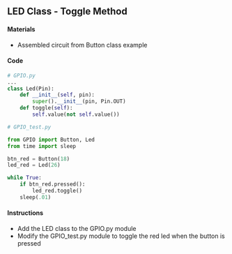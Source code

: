 ## LED Class - Toggle Method

#### Materials
 - Assembled circuit from Button class example

#### Code
```Python
# GPIO.py
...
class Led(Pin):
    def __init__(self, pin):
        super().__init__(pin, Pin.OUT)
    def toggle(self):
        self.value(not self.value())
```
```Python
# GPIO_test.py

from GPIO import Button, Led
from time import sleep

btn_red = Button(18)
led_red = Led(26)

while True:
    if btn_red.pressed():
        led_red.toggle()
    sleep(.01)
```
#### Instructions
 - Add the LED class to the GPIO.py module
 - Modify the GPIO_test.py module to toggle the red led when the button is pressed
